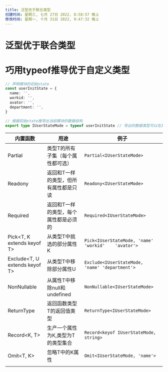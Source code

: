 ```yaml
---
title: 泛型优于联合类型
创建时间: 星期三, 七月 27日 2022, 8:58:57 晚上
修改时间: 星期一, 十月 31日 2022, 9:47:32 晚上
---
```

# 泛型优于联合类型



# 巧用typeof推导优于自定义类型

```ts
// 声明模块的初始state
const userInitState = {
  name: '',
  workid: '',
  avator: '',
  department: '',
}

// 根据初始state推导出当前模块的数据结构
export type IUserStateMode = typeof userInitState // 导出的数据类型可以在其他地方使用
```


| 内置函数                      | 用途                                  | 例子                                             |
| ----------------------------- | ------------------------------------- | ------------------------------------------------ |
| Partial<T>                    | 类型T的所有子集（每个属性都可选）     | `Partial<IUserStateMode>`                          |
| Readony<T>                    | 返回和T一样的类型，但所有属性都是只读 | `Readony<IUserStateMode>`                          |
| Required<T>                   | 返回和T一样的类型，每个属性都是必须的 | `Required<IUserStateMode>`                         |
| Pick<T, K extends keyof T>    | 从类型T中挑选的部分属性K              | `Pick<IUserStateMode, 'name'	'workid'	'avator'>` |
| Exclude<T, U extends keyof T> | 从类型T中移除部分属性U                | `Exclude<IUserStateMode, 'name'	'department'>`   |
| NonNullable<T>                | 从属性T中移除null和undefined          | `NonNullable<IUserStateMode>`                   |
| ReturnType<T>                 | 返回函数类型T的返回值类型             | `ReturnType<IUserStateMode>`                       |
| Record<K, T>                  | 生产一个属性为K,类型为T的类型集合     | `Record<keyof IUserStateMode, string> `            |
| Omit<T, K>                    | 忽略T中的K属性                        | `Omit<IUserStateMode, 'name'>`     |
|                               |                                       |                                                  |





